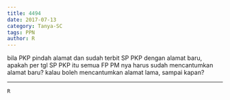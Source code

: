 ```yaml
---
title: 4494
date: 2017-07-13
category: Tanya-SC
tags: PPN
author: R
---
```


bila PKP pindah alamat dan sudah terbit SP PKP dengan alamat baru, apakah per tgl SP PKP itu semua FP PM nya harus sudah mencantumkan alamat baru? kalau boleh mencantumkan alamat lama, sampai kapan?

---



`R`
